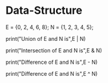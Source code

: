 # Data-Structure



E = {0, 2, 4, 6, 8};
N = {1, 2, 3, 4, 5};


print("Union of E and N is",E | N)


print("Intersection of E and N is",E & N)


print("Difference of E and N is",E - N)

print("Difference of E and N is",E ^ N)
